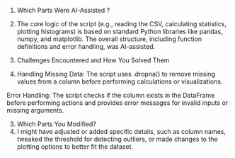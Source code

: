 1. Which Parts Were AI-Assisted ?
1. The core logic of the script (e.g., reading the CSV, calculating statistics, plotting histograms) is based on standard Python libraries like pandas, numpy, and matplotlib. The overall structure, including function definitions and error handling, was AI-assisted.

2. Challenges Encountered and How You Solved Them
2. Handling Missing Data:
The script uses .dropna() to remove missing values from a column before performing calculations or visualizations.

Error Handling:
The script checks if the column exists in the DataFrame before performing actions and provides error messages for invalid inputs or missing arguments.


3. Which Parts You Modified?
3. I might have adjusted or added specific details, such as column names, tweaked the threshold for detecting outliers, or made changes to the plotting options to better fit the dataset.